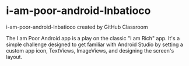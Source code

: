 # i-am-poor-android-lnbatioco
i-am-poor-android-lnbatioco created by GitHub Classroom

The I am Poor Android app is a play on the classic "I am Rich" app. 
It's a simple challenge designed to get familiar with Android Studio by setting a custom app icon, TextViews, ImageViews, and designing the screen's layout. 
